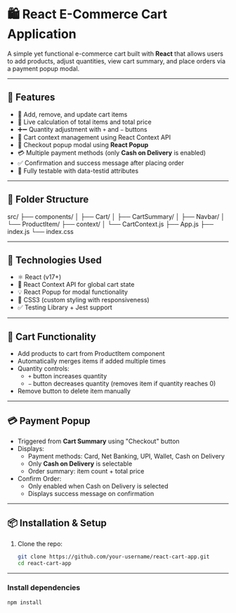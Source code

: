 # 🛍️ React E-Commerce Cart Application

A simple yet functional e-commerce cart built with **React** that allows users to add products, adjust quantities, view cart summary, and place orders via a payment popup modal.

---

## 🚀 Features

- 🔄 Add, remove, and update cart items
- 🧮 Live calculation of total items and total price
- ➕➖ Quantity adjustment with `+` and `−` buttons
- 🧾 Cart context management using React Context API
- 🧾 Checkout popup modal using **React Popup**
- 💳 Multiple payment methods (only **Cash on Delivery** is enabled)
- ✅ Confirmation and success message after placing order
- 🎯 Fully testable with data-testid attributes

---

## 📁 Folder Structure

src/
├── components/
│ ├── Cart/
│ ├── CartSummary/
│ ├── Navbar/
│ └── ProductItem/
├── context/
│ └── CartContext.js
├── App.js
├── index.js
└── index.css


---

## 🧠 Technologies Used

- ⚛️ React (v17+)
- 🧠 React Context API for global cart state
- 💡 React Popup for modal functionality
- 🎨 CSS3 (custom styling with responsiveness)
- ✅ Testing Library + Jest support

---

## 🛒 Cart Functionality

- Add products to cart from ProductItem component
- Automatically merges items if added multiple times
- Quantity controls:
  - `+` button increases quantity
  - `−` button decreases quantity (removes item if quantity reaches 0)
- Remove button to delete item manually

---

## 💳 Payment Popup

- Triggered from **Cart Summary** using "Checkout" button
- Displays:
  - Payment methods: Card, Net Banking, UPI, Wallet, Cash on Delivery
  - Only **Cash on Delivery** is selectable
  - Order summary: item count + total price
- Confirm Order:
  - Only enabled when Cash on Delivery is selected
  - Displays success message on confirmation

---

## 📦 Installation & Setup

1. Clone the repo:
   ```bash
   git clone https://github.com/your-username/react-cart-app.git
   cd react-cart-app

--- 

### Install dependencies

```bash
npm install

